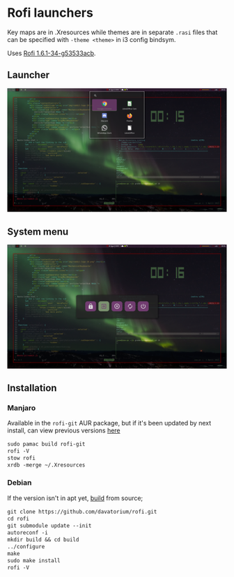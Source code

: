 # Rofi launchers
Key maps are in .Xresources while themes are in separate `.rasi` files that can
be specified with `-theme <theme>` in i3 config bindsym.

Uses [Rofi 1.6.1-34-g53533acb](https://github.com/davatorium/rofi/tree/1.6.1).

## Launcher
![launcher](../../../assets/launcher.png)

## System menu
![system menu](../../../assets/system_menu.png)

## Installation
### Manjaro
Available in the `rofi-git` AUR package, but if it's been updated by next
install, can view previous versions
[here](https://aur.archlinux.org/cgit/aur.git/log/?h=rofi-git)

```
sudo pamac build rofi-git
rofi -V
stow rofi
xrdb -merge ~/.Xresources
```

### Debian
If the version isn't in apt yet,
[build](https://github.com/davatorium/rofi/blob/next/INSTALL.md) from source;
```
git clone https://github.com/davatorium/rofi.git
cd rofi
git submodule update --init
autoreconf -i
mkdir build && cd build
../configure
make
sudo make install
rofi -V
```
